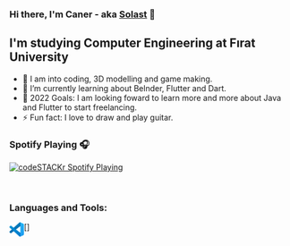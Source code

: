 ### Hi there, I'm Caner - aka [Solast][website] 👋

## I'm studying Computer Engineering at Fırat University

- 🔭 I am into coding, 3D modelling and game making.
- 🌱 I’m currently learning about Belnder, Flutter and Dart.
- 🥅 2022 Goals: I am looking foward to learn more and more about Java and Flutter to start freelancing.
- ⚡ Fun fact: I love to draw and play guitar.

### Spotify Playing 🎧

[<img src="https://now-playing-codestackr.vercel.app/api/spotify-playing" alt="codeSTACKr Spotify Playing" width="350" />](https://open.spotify.com/playlist/6EV5WCkFfG8JgC4xKwtCGu)

<br />

### Languages and Tools:

[<img align="left" alt="Visual Studio Code" width="26px" src="https://raw.githubusercontent.com/github/explore/80688e429a7d4ef2fca1e82350fe8e3517d3494d/topics/visual-studio-code/visual-studio-code.png" />]

</details>

[website]: https://www.instagram.com/1solast/
